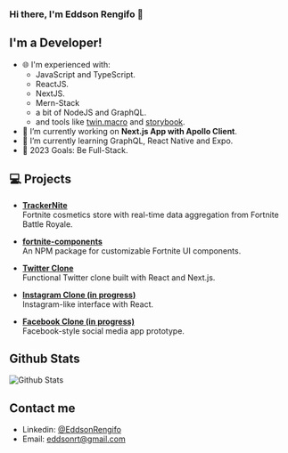 ### Hi there, I'm Eddson Rengifo 👋

## I'm a Developer!

-   🌐 I'm experienced with:
    -   JavaScript and TypeScript.
    -   ReactJS.
    -   NextJS.
    -   Mern-Stack
    -   a bit of NodeJS and GraphQL.
    -   and tools like [twin.macro](https://github.com/ben-rogerson/twin.macro) and [storybook](https://storybook.js.org).
-   🔭 I’m currently working on **Next.js App with Apollo Client**.
-   🌱 I’m currently learning GraphQL, React Native and Expo.
-   🥅 2023 Goals: Be Full-Stack.

## 💻 Projects

- **[TrackerNite](https://trackernite.com/)**  
  Fortnite cosmetics store with real-time data aggregation from Fortnite Battle Royale.

- **[fortnite-components](https://www.npmjs.com/package/fortnite-components)**  
  An NPM package for customizable Fortnite UI components.

- **[Twitter Clone](https://twitter-cloned.vercel.app/)**  
  Functional Twitter clone built with React and Next.js.

- **[Instagram Clone (in progress)](https://lnstagram-clone.vercel.app/)**  
  Instagram-like interface with React.

- **[Facebook Clone (in progress)](https://fazebook-clone.vercel.app/)**  
  Facebook-style social media app prototype.

## Github Stats

<img src="https://github-readme-stats.vercel.app/api?username=eddsonrengifo&show_icons=true&theme=light&count_private=true" alt="Github Stats"/>

## Contact me

-   Linkedin: [@EddsonRengifo](https://www.linkedin.com/in/eddsonrengifo)
-   Email: eddsonrt@gmail.com
